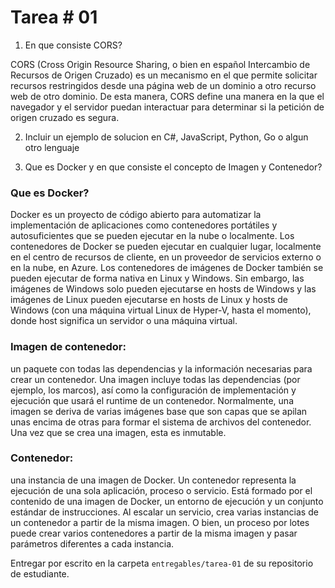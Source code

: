  # Tarea # 01

1. En que consiste CORS?

CORS (Cross Origin Resource Sharing, o bien en español Intercambio de Recursos de Origen Cruzado) es un mecanismo en el que permite solicitar recursos restringidos desde una página web de un dominio a otro recurso web de otro dominio. De esta manera, CORS define una manera en la que el navegador y el servidor puedan interactuar para determinar si la petición de origen cruzado es segura.

2. Incluir un ejemplo de solucion en C#, JavaScript, Python, Go o algun otro lenguaje

3. Que es Docker y en que consiste el concepto de Imagen y Contenedor?

### Que es Docker?
Docker es un proyecto de código abierto para automatizar la implementación de aplicaciones como contenedores portátiles y autosuficientes que se pueden ejecutar en la nube o localmente. 
Los contenedores de Docker se pueden ejecutar en cualquier lugar, localmente en el centro de recursos de cliente, en un proveedor de servicios externo o en la nube, en Azure. Los contenedores de imágenes de Docker también se pueden ejecutar de forma nativa en Linux y Windows. Sin embargo, las imágenes de Windows solo pueden ejecutarse en hosts de Windows y las imágenes de Linux pueden ejecutarse en hosts de Linux y hosts de Windows (con una máquina virtual Linux de Hyper-V, hasta el momento), donde host significa un servidor o una máquina virtual.

### Imagen de contenedor: 
un paquete con todas las dependencias y la información necesarias para crear un contenedor. Una imagen incluye todas las dependencias (por ejemplo, los marcos), así como la configuración de implementación y ejecución que usará el runtime de un contenedor. Normalmente, una imagen se deriva de varias imágenes base que son capas que se apilan unas encima de otras para formar el sistema de archivos del contenedor. Una vez que se crea una imagen, esta es inmutable.

### Contenedor: 
una instancia de una imagen de Docker. Un contenedor representa la ejecución de una sola aplicación, proceso o servicio. Está formado por el contenido de una imagen de Docker, un entorno de ejecución y un conjunto estándar de instrucciones. Al escalar un servicio, crea varias instancias de un contenedor a partir de la misma imagen. O bien, un proceso por lotes puede crear varios contenedores a partir de la misma imagen y pasar parámetros diferentes a cada instancia.

Entregar por escrito en la carpeta `entregables/tarea-01` de su repositorio de estudiante.

